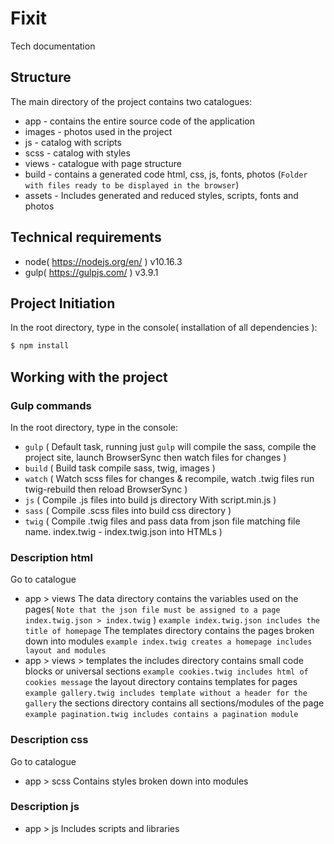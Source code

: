 # Fixit

Tech documentation

## Structure
The main directory of the project contains two catalogues:
* app - contains the entire source code of the application
* images - photos used in the project
* js - catalog with scripts
* scss - catalog with styles
* views - catalogue with page structure
* build - contains a generated code html, css, js, fonts, photos (`Folder with files ready to be displayed in the browser`)
* assets - Includes generated and reduced styles, scripts, fonts and photos

## Technical requirements
* node( https://nodejs.org/en/ ) v10.16.3
* gulp( https://gulpjs.com/ ) v3.9.1

## Project Initiation
In the root directory, type in the console( installation of all dependencies ):

```sh
$ npm install
```

## Working with the project

### Gulp commands
In the root directory, type in the console:
* `gulp` ( Default task, running just `gulp` will compile the sass, compile the project site, launch BrowserSync then watch files for changes )
* `build` ( Build task compile sass, twig, images )
* `watch` ( Watch scss files for changes & recompile, watch .twig files run twig-rebuild then reload BrowserSync )
* `js` ( Compile .js files into build js directory With script.min.js )
* `sass` ( Compile .scss files into build css directory )
* `twig` ( Compile .twig files and pass data from json file matching file name. index.twig - index.twig.json into HTMLs )

### Description html
Go to catalogue
* app > views
The data directory contains the variables used on the pages( `Note that the json file must be assigned to a page index.twig.json > index.twig` )
`example index.twig.json includes the title of homepage`
The templates directory contains the pages broken down into modules
`example index.twig creates a homepage includes layout and modules`
* app > views > templates
the includes directory contains small code blocks or universal sections
`example cookies.twig includes html of cookies message`
the layout directory contains templates for pages
`example gallery.twig includes template without a header for the gallery`
the sections directory contains all sections/modules of the page
`example pagination.twig includes contains a pagination module`

### Description css
Go to catalogue
* app > scss
Contains styles broken down into modules

### Description js
* app > js
Includes scripts and libraries